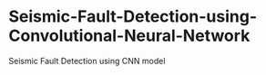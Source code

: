 # Seismic-Fault-Detection-using-Convolutional-Neural-Network
Seismic Fault Detection using CNN model
